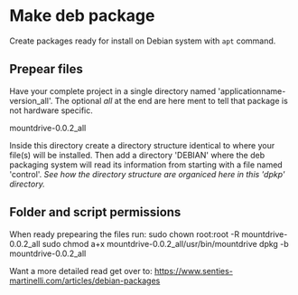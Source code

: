 # Make deb package
Create packages ready for install on Debian system with `apt` command.
## Prepear files
Have your complete project in a single directory named 'applicationname-version_all'. The optional <i>all</i> at the end are here ment to tell that package is not hardware specific.

mountdrive-0.0.2_all

Inside this directory create a directory structure identical to where your file(s) will be installed.
Then add a directory 'DEBIAN' where the deb packaging system will read its information from starting with a file named 'control'.
<i>See how the directory structure are organiced here in this 'dpkp' directory.</i>
## Folder and script permissions
When ready prepearing the files run:
sudo chown root:root -R mountdrive-0.0.2_all
sudo chmod a+x mountdrive-0.0.2_all/usr/bin/mountdrive
dpkg -b mountdrive-0.0.2_all


Want a more detailed read get over to: https://www.senties-martinelli.com/articles/debian-packages